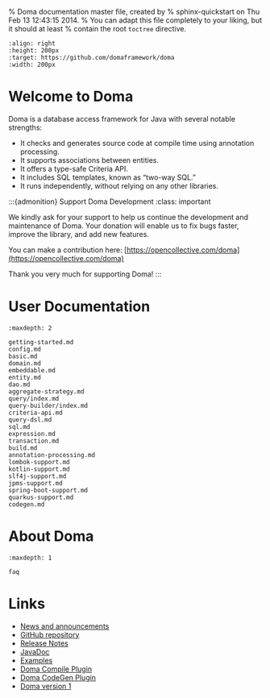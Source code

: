 % Doma documentation master file, created by
% sphinx-quickstart on Thu Feb 13 12:43:15 2014.
% You can adapt this file completely to your liking, but it should at least
% contain the root `toctree` directive.

```{image} images/doma.png
:align: right
:height: 200px
:target: https://github.com/domaframework/doma
:width: 200px
```

# Welcome to Doma

Doma is a database access framework for Java with several notable strengths:

- It checks and generates source code at compile time using annotation processing.
- It supports associations between entities.
- It offers a type-safe Criteria API.
- It includes SQL templates, known as “two-way SQL.”
- It runs independently, without relying on any other libraries.

:::{admonition} Support Doma Development
:class: important

We kindly ask for your support to help us continue the development and maintenance of Doma.
Your donation will enable us to fix bugs faster, improve the library, and add new features.

You can make a contribution here: [https://opencollective.com/doma](https://opencollective.com/doma)

Thank you very much for supporting Doma!
:::

# User Documentation

```{toctree}
:maxdepth: 2

getting-started.md
config.md
basic.md
domain.md
embeddable.md
entity.md
dao.md
aggregate-strategy.md
query/index.md
query-builder/index.md
criteria-api.md
query-dsl.md
sql.md
expression.md
transaction.md
build.md
annotation-processing.md
lombok-support.md
kotlin-support.md
slf4j-support.md
jpms-support.md
spring-boot-support.md
quarkus-support.md
codegen.md
```

# About Doma

```{toctree}
:maxdepth: 1

faq
```

# Links

- [News and announcements](https://twitter.com/domaframework)
- [GitHub repository](https://github.com/domaframework/doma)
- [Release Notes](https://github.com/domaframework/doma/releases)
- [JavaDoc](https://www.javadoc.io/doc/org.seasar.doma/doma-core/latest/index.html)
- [Examples](https://github.com/domaframework/simple-examples)
- [Doma Compile Plugin](https://github.com/domaframework/doma-compile-plugin)
- [Doma CodeGen Plugin](https://github.com/domaframework/doma-codegen-plugin)
- [Doma version 1](http://doma.seasar.org/)
